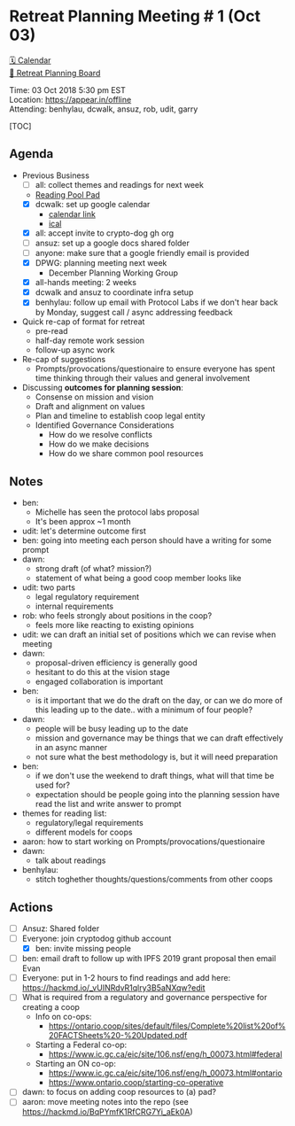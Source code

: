 Retreat Planning Meeting # 1 (Oct 03)
=============================

[🗓 Calendar](https://calendar.google.com/calendar/embed?src=s2224p8sptnujs736vplf9anjo%40group.calendar.google.com&ctz=America%2FToronto)  
[📑 Retreat Planning Board](https://github.com/cryptographydog/december-meetup/projects/1)  

Time: 03 Oct 2018 5:30 pm EST  
Location: https://appear.in/offline  
Attending: benhylau, dcwalk, ansuz, rob, udit, garry  

[TOC]

## Agenda

- Previous Business
    - [ ] all: collect themes and readings for next week
    - [Reading Pool Pad](https://hackmd.io/_vUINRdvR1qlry3B5aNXqw)   
    - [x] dcwalk: set up google calendar   
        - [calendar link](https://calendar.google.com/calendar/embed?src=s2224p8sptnujs736vplf9anjo%40group.calendar.google.com&ctz=America%2FToronto)
        - [ical](https://calendar.google.com/calendar/ical/s2224p8sptnujs736vplf9anjo%40group.calendar.google.com/public/basic.ics)
    - [x]  all: accept invite to crypto-dog gh org
    - [ ]  ansuz: set up a google docs shared folder
    - [ ]  anyone: make sure that a google friendly email is provided
    - [x] DPWG: planning meeting next week
      - December Planning Working Group
    - [x] all-hands meeting: 2 weeks
    - [x] dcwalk and ansuz to coordinate infra setup
    - [x] benhylau: follow up email with Protocol Labs if we don't hear back by Monday, suggest call / async addressing feedback
- Quick re-cap of format for retreat
    - pre-read
    - half-day remote work session
    - follow-up async work
- Re-cap of suggestions
    - Prompts/provocations/questionaire to ensure everyone has spent time thinking through their values and general involvement
- Discussing **outcomes for planning session**:
    - Consense on mission and vision 
    - Draft and alignment on values
    - Plan and timeline to establish coop legal entity
    - Identified Governance Considerations
        - How do we resolve conflicts
        - How do we make decisions
        - How do we share common pool resources


## Notes
- ben: 
    - Michelle has seen the protocol labs proposal
    - It's been approx ~1 month
- udit: let's determine outcome first
- ben: going into meeting each person should have a writing for some prompt
- dawn:
    - strong draft (of what? mission?)
    - statement of what being a good coop member looks like
- udit: two parts
    - legal regulatory requirement
    - internal requirements
- rob: who feels strongly about positions in the coop?
    - feels more like reacting to existing opinions
- udit: we can draft an initial set of positions which we can revise when meeting
- dawn:
    - proposal-driven efficiency is generally good
    - hesitant to do this at the vision stage
    - engaged collaboration is important
- ben:
    - is it important that we do the draft on the day, or can we do more of this leading up to the date.. with a minimum of four people?
- dawn:
    - people will be busy leading up to the date
    - mission and governance may be things that we can draft effectively in an async manner
    - not sure what the best methodology is, but it will need preparation
- ben:
    - if we don't use the weekend to draft things, what will that time be used for?
    - expectation should be people going into the planning session have read the list and write answer to prompt
- themes for reading list:
    - regulatory/legal requirements
    - different models for coops
- aaron: how to start working on Prompts/provocations/questionaire
- dawn:
    - talk about readings
- benhylau:
    - stitch toghether thoughts/questions/comments from other coops

## Actions

- [ ] Ansuz: Shared folder
- [ ] Everyone: join cryptodog github account
  - [x] ben: invite missing people
- [ ] ben: email draft to follow up with IPFS 2019 grant proposal then email Evan
- [ ] Everyone: put in 1-2 hours to find readings and add here: https://hackmd.io/_vUINRdvR1qlry3B5aNXqw?edit
- [ ] What is required from a regulatory and governance perspective for creating a coop
    - Info on co-ops:
        - https://ontario.coop/sites/default/files/Complete%20list%20of%20FACTSheets%20-%20Updated.pdf
    - Starting a Federal co-op:
        - https://www.ic.gc.ca/eic/site/106.nsf/eng/h_00073.html#federal
    - Starting an ON co-op:
        - https://www.ic.gc.ca/eic/site/106.nsf/eng/h_00073.html#ontario
        -  https://www.ontario.coop/starting-co-operative
- [ ] dawn: to focus on adding coop resources to (a) pad?
- [ ] aaron: move meeting notes into the repo (see https://hackmd.io/BqPYmfK1RfCRG7Yi_aEk0A)
